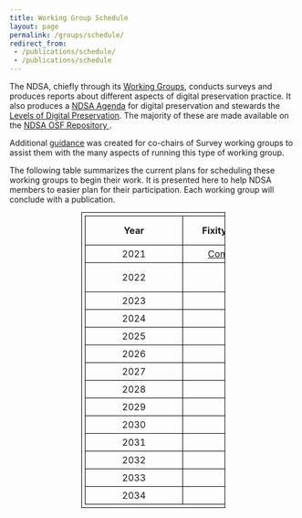 ```yaml
---
title: Working Group Schedule
layout: page
permalink: /groups/schedule/
redirect_from: 
 - /publications/schedule/
 - /publications/schedule
---
```


The NDSA, chiefly through its [Working Groups](/groups/), conducts surveys and produces reports about different aspects of digital preservation practice. It also produces a [NDSA Agenda](/groups/NDSA-agenda/) for digital preservation and stewards the [Levels of Digital Preservation](/groups/levels-of-preservation/). The majority of these are made available on the <a href="https://osf.io/4d567/" target="_blank">NDSA OSF Repository <i class="fas fa-external-link-alt"></i></a>. 

Additional [guidance](https://docs.google.com/document/d/1bNzgNI5DtG5TQmV9MvLOXL7yBF6cmXz7seiLCgm3WW4/edit?usp=sharing) was created for co-chairs of Survey working groups to assist them with the many aspects of running this type of working group.

The following table summarizes the current plans for scheduling these working groups to begin their work. It is presented here to help NDSA members to easier plan for their participation. Each working group will conclude with a publication.

<style>
table, th, td {
  border: 1px solid black;
  padding: 5px;
  width: 50%;
  margin: auto;
}
th, td {
  min-width: 10em;
}

</style>

| Year 	| Fixity Survey	| Levels of Preservation 	| Agenda	| Staffing Survey 	| Storage Survey 	| Web Archiving Survey	|
|:----:	|:------:	|:----------------------:	|:------:	|:---------------:	|:--------------:	|:-------------:	|
| 2021 	|    [Completed](https://osf.io/2qkea/)   	|                        	|        	|        [Completed](https://osf.io/emwy4/)        	|                	|           	|
| 2022 	|        	|                        	|    Schedule under review   	|                 	|                	|  [Started](https://ndsa.org/groups/web-archiving/)             	|
| 2023 	|        	|                        	|        	|                 	|        X       	|    [In progress](https://ndsa.org/groups/web-archiving/)           	|
| 2024 	|        	|            X           	|       	|        X        	|                	|              	|
| 2025 	|    X   	|                        	|        	|                 	|                	|       X       	|
| 2026 	|        	|                        	|       	|                 	|        X       	|               	|
| 2027 	|        	|                        	|        	|        X        	|                	|              	|
| 2028 	|        	|                        	|       	|                 	|                	|       X        	|
| 2029 	|    X   	|            X           	|        	|                 	|        X       	|               	|
| 2030 	|        	|                        	|       	|        X        	|                	|              	|
| 2031 	|        	|                        	|        	|                 	|                	|       X        	|
| 2032 	|        	|                        	|       	|                 	|        X       	|               	|
| 2033 	|    X   	|                        	|        	|        X        	|                	|             	|
| 2034 	|        	|            X           	|       	|                 	|                	|       X        	|